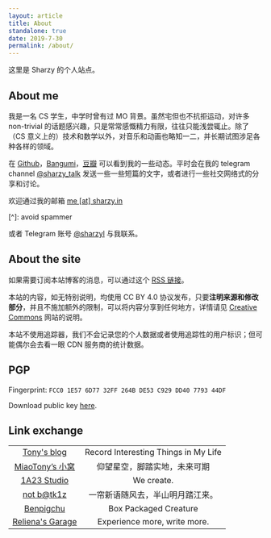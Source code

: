 ```yaml
---
layout: article
title: About
standalone: true
date: 2019-7-30
permalink: /about/
---
```


这里是 Sharzy 的个人站点。

## About me

我是一名 CS 学生，中学时曾有过 MO 背景。虽然宅但也不抗拒运动，对许多 non-trivial 的话题感兴趣，只是常常感慨精力有限，往往只能浅尝辄止。除了（CS 意义上的）技术和数学以外，对音乐和动画也略知一二，并长期试图涉足各种各样的领域。

在  [Github](https://github.com/SharzyL)，[Bangumi](https://bgm.tv/user/sharzy)，[豆瓣](https://www.douban.com/people/sharzy/) 可以看到我的一些动态。平时会在我的 telegram channel [@sharzy_talk](https://t.me/sharzy_talk) 发送一些一些短篇的文字，或者进行一些社交网络式的分享和讨论。

欢迎通过我的邮箱 [me [at] sharzy.in](mailto:me@sharzy.in) 

[^]: avoid spammer

或者 Telegram 账号 [@sharzyl](https://t.me/sharzyl) 与我联系。

## About the site

如果需要订阅本站博客的消息，可以通过这个 [RSS 链接](/feed.xml)。

本站的内容，如无特别说明，均使用 CC BY 4.0 协议发布，只要**注明来源和修改部分**，并且不施加额外的限制，可以将内容分享到任何地方，详情请见 [Creative Commons](https://creativecommons.org/licenses/by/4.0/) 网站的说明。

本站不使用追踪器，我们不会记录您的个人数据或者使用追踪性的用户标识；但可能偶尔会去看一眼 CDN 服务商的统计数据。

## PGP

Fingerprint: `FCC0 1E57 6D77 32FF 264B DE53 C929 DD40 7793 44DF`

Download public key [here](https://keys.openpgp.org/vks/v1/by-fingerprint/FCC01E576D7732FF264BDE53C929DD40779344DF). 

## Link exchange

<table>
    <tbody>
        <tr>
            <td align="center"><a href="https://fengtony686.github.io/">Tony's blog</a></td>
            <td align="center">Record Interesting Things in My Life</td>
        </tr>
        <tr>
            <td align="center"><a href="https://miaotony.xyz/">MiaoTony’s 小窝</a></td>
            <td align="center">仰望星空，脚踏实地，未来可期</td>
        </tr>
        <tr>
            <td align="center"><a href="https://1a23.com/">1A23 Studio</a></td>
            <td align="center">We create.</td>
        </tr>
        <tr>
            <td align="center"><a href="https://blog.batkiz.com/">not b@tk1z</a></td>
            <td align="center">一帘新语随风去，半山明月踏江来。</td>
        </tr>
        <tr>
            <td align="center"><a href="https://benpigchu.com/">Benpigchu</a></td>
            <td align="center">Box Packaged Creature</td>
        </tr>
        <tr>
            <td align="center"><a href="https://blog.cyanoxygen.xyz">Reliena's Garage</a></td>
            <td align="center">Experience more, write more.</td>
        </tr>
    </tbody>
</table>
